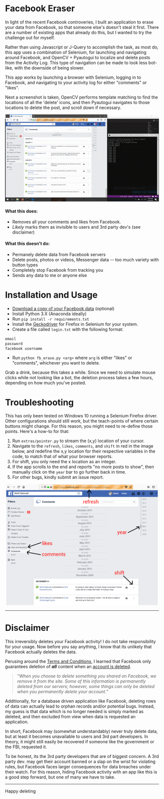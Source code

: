 # Facebook Eraser

In light of the recent Facebook controveries, I built an application to erase your data from Facebook, so that someone else's doesn't steal it first. There are a number of existing apps that already do this, but I wanted to try the challenge out for myself.  

Rather than using Javascript or J-Query to accomplish the task, as most do, this app uses a combination of Selenium, for launching and navigating around Facebook, and OpenCV + Pyautogui to localize and delete posts from the Activity Log. This type of navigation can be made to look less bot-like, with the downside of being slower.

This app works by launching a browser with Selenium, logging in to Facebook, and navigating to your activity log for either "comments" or "likes". 

Next a screenshot is taken, OpenCV performs template matching to find the locations of all the 'delete' icons, and then Pyautogui navigates to those locations to delete the post, and scroll down if necessary. 

<img src = "extras/unliker.gif" width="600"></img>

#### What this does: 
- Removes all your comments and likes from Facebook.
- *Likely* marks them as invisible to users and 3rd party dev's (see disclaimer)

#### What this doesn't do: 
- Permanely delete data from Facebook servers
- Delete posts, photos or videos, Messenger data -- too much variety with button types
- Completely stop Facebook from tracking you
- Sends any data to me or anyone else

# Installation and Usage
- [Download a copy of your Facebook data](https://www.facebook.com/help/212802592074644?helpref=faq_content) (optional)
- Install Python 3.X (Anaconda ideally)
- Run `pip install -r requirements.txt`
- Install the [Geckodriver](https://github.com/mozilla/geckodriver/releases) for Firefox in Selenium for your system.
- Create a file called `login.txt` with the following format: 

```
email
password
facebook username
```

- Run `python fb_erase.py <arg>` where `arg` is either "likes" or "comments", whichever you want to delete. 

Grab a drink, because this takes a while. Since we need to simulate mouse clicks while not looking like a bot, the deletion process takes a few hours, depending on how much you've posted. 

# Troubleshooting
This has only been tested on Windows 10 running a Selenium Firefox driver. Other configurations should still work, but the teach-points of where certain buttons might change. For this reason, you might need to re-define those points. Here's a how-to for that: 

1. Run `extras/pointer.py` to stream the (x,y) location of your cursor. 
2. Navigate to the `refresh`, `likes`, `comments`, and `shift` in red in the image below, and redefine the x,y location for their respective variables in the code, to match that of what your browser reports. 
3. For shift, you only need the x location as an integer.
4. If the app scrolls to the end and reports "no more posts to show", then manually click on the `year` bar to go further back in time. 
5. For other bugs, kindly submit an issue report. 

<img src = "extras/troubleshoot.png" width="600"></img>

---

# Disclaimer

This irreversibly deletes your Facebook activity! I do not take responsibility for your usage. Now before you say anything, I know that its unlikely that Facebook actually deletes the data.

Perusing around the [Terms and Conditions](https://www.facebook.com/help/356107851084108), I learned that
Facebook only guarantees deletion of ***all*** content when an [account is deleted](https://www.facebook.com/help/224562897555674?helpref=faq_content).

> "*When you choose to delete something you shared on Facebook, we remove it from the site. Some of this information is permanently deleted from our servers; however, some things can only be deleted when you permanently delete your account.*"

Additionally, for a database driven application like Facebook, deleting rows of data can actually lead to orphan records and/or potential bugs. Instead, my guess is that data which is no longer needed is simply marked as deleted, and then excluded from view when data is requested an application.

In short, Facebook may (somewhat understandably) never truly delete data, but at least it becomes unavailable to users and 3rd part developers. In theory, it might still easily be recovered if someone like the government or the FBI, requested it.

To be honest, its the 3rd party developers that are of biggest concern. A 3rd party dev. may get their account banned or a slap on the wrist for violating rules, but Facebook faces larger consequences for data breaches under their watch. For this reason, hiding Facebook activity with an app like this is a good step forward, but one of many we have to take.

---
Happy deleting 